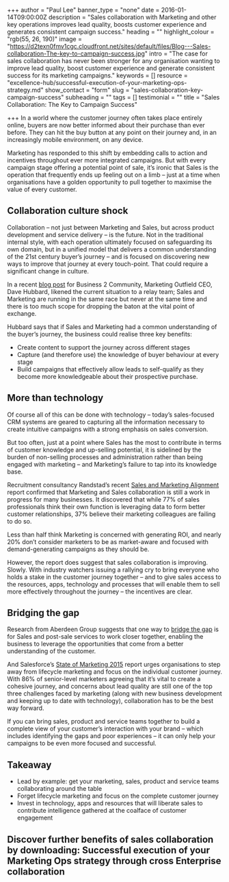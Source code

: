 +++
author = "Paul Lee"
banner_type = "none"
date = 2016-01-14T09:00:00Z
description = "Sales collaboration with Marketing and other key operations improves lead quality, boosts customer experience and generates consistent campaign success."
heading = ""
highlight_colour = "rgb(55, 26, 190)"
image = "https://d2texn0fmv1cgc.cloudfront.net/sites/default/files/Blog---Sales-collaboration-The-key-to-campaign-success.jpg"
intro = "The case for sales collaboration has never been stronger for any organisation wanting to improve lead quality, boost customer experience and generate consistent success for its marketing campaigns."
keywords = []
resource = "excellence-hub/successful-execution-of-your-marketing-ops-strategy.md"
show_contact = "form"
slug = "sales-collaboration-key-campaign-success"
subheading = ""
tags = []
testimonial = ""
title = "Sales Collaboration: The Key to Campaign Success"

+++
In a world where the customer journey often takes place entirely online, buyers are now better informed about their purchase than ever before. They can hit the buy button at any point on their journey and, in an increasingly mobile environment, on any device.

Marketing has responded to this shift by embedding calls to action and incentives throughout ever more integrated campaigns. But with every campaign stage offering a potential point of sale, it’s ironic that Sales is the operation that frequently ends up feeling out on a limb – just at a time when organisations have a golden opportunity to pull together to maximise the value of every customer.

## Collaboration culture shock

Collaboration – not just between Marketing and Sales, but across product development and service delivery – is the future. Not in the traditional internal style, with each operation ultimately focused on safeguarding its own domain, but in a unified model that delivers a common understanding of the 21st century buyer’s journey – and is focused on discovering new ways to improve that journey at every touch-point. That could require a significant change in culture.

In a recent [blog post](http://www.business2community.com/marketing/marketing-sales-alignment-integration-collaboration-01136717#1dUAes64lGfkkzVl.97) for Business 2 Community, Marketing Outfield CEO, Dave Hubbard, likened the current situation to a relay team; Sales and Marketing are running in the same race but never at the same time and there is too much scope for dropping the baton at the vital point of exchange.

Hubbard says that if Sales and Marketing had a common understanding of the buyer’s journey, the business could realise three key benefits:

* Create content to support the journey across different stages
* Capture (and therefore use) the knowledge of buyer behaviour at every stage
* Build campaigns that effectively allow leads to self-qualify as they become more knowledgeable about their prospective purchase.

## More than technology

Of course all of this can be done with technology – today’s sales-focused CRM systems are geared to capturing all the information necessary to create intuitive campaigns with a strong emphasis on sales conversion.

But too often, just at a point where Sales has the most to contribute in terms of customer knowledge and up-selling potential, it is sidelined by the burden of non-selling processes and administration rather than being engaged with marketing – and Marketing’s failure to tap into its knowledge base.

Recruitment consultancy Randstad’s recent [Sales and Marketing Alignment](https://www.randstad.co.uk/employers/sales-marketing-alignment-report/) report confirmed that Marketing and Sales collaboration is still a work in progress for many businesses. It discovered that while 77% of sales professionals think their own function is leveraging data to form better customer relationships, 37% believe their marketing colleagues are failing to do so.

Less than half think Marketing is concerned with generating ROI, and nearly 20% don’t consider marketers to be as market-aware and focused with demand-generating campaigns as they should be.

However, the report does suggest that sales collaboration is improving. Slowly. With industry watchers issuing a rallying cry to bring everyone who holds a stake in the customer journey together – and to give sales access to the resources, apps, technology and processes that will enable them to sell more effectively throughout the journey – the incentives are clear.

## Bridging the gap

Research from Aberdeen Group suggests that one way to [bridge the gap](http://v1.aberdeen.com/launch/report/knowledge_brief/9328-KB-service-sales-collaboration.asp) is for Sales and post-sale services to work closer together, enabling the business to leverage the opportunities that come from a better understanding of the customer.

And Salesforce’s [State of Marketing 2015](https://www.salesforce.com/form/marketingcloud/2015-state-of-marketing.jsp) report urges organisations to step away from lifecycle marketing and focus on the individual customer journey. With 86% of senior-level marketers agreeing that it’s vital to create a cohesive journey, and concerns about lead quality are still one of the top three challenges faced by marketing (along with new business development and keeping up to date with technology), collaboration has to be the best way forward.

If you can bring sales, product and service teams together to build a complete view of your customer’s interaction with your brand – which includes identifying the gaps and poor experiences – it can only help your campaigns to be even more focused and successful.

## Takeaway

* Lead by example: get your marketing, sales, product and service teams collaborating around the table
* Forget lifecycle marketing and focus on the complete customer journey
* Invest in technology, apps and resources that will liberate sales to contribute intelligence gathered at the coalface of customer engagement

## Discover further benefits of sales collaboration by downloading: Successful execution of your Marketing Ops strategy through cross Enterprise collaboration